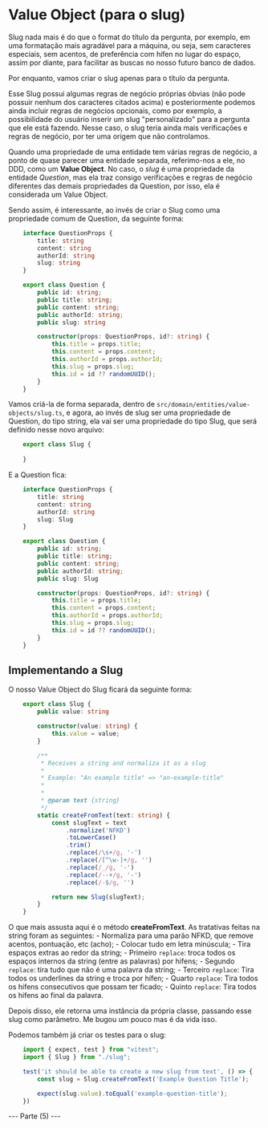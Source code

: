 # Value Object (para o slug)

Slug nada mais é do que o format do título da pergunta, por exemplo, em uma formatação mais agradável para a máquina, ou seja, sem caracteres especiais, sem acentos, de preferência com hífen no lugar do espaço, assim por diante, para facilitar as buscas no nosso futuro banco de dados. 

Por enquanto, vamos criar o slug apenas para o título da pergunta. 

Esse Slug possui algumas regras de negócio próprias óbvias (não pode possuir nenhum dos caracteres citados acima) e posteriormente podemos ainda incluir regras de negócios opcionais, como por exemplo, a possibilidade do usuário inserir um slug "personalizado" para a pergunta que ele está fazendo. Nesse caso, o slug teria ainda mais verificações e regras de negócio, por ter uma origem que não controlamos. 

Quando uma propriedade de uma entidade tem várias regras de negócio, a ponto de quase parecer uma entidade separada, referimo-nos a ele, no DDD, como um **Value Object**. No caso, o *slug* é uma propriedade da entidade *Question*, mas ela traz consigo verificações e regras de negócio diferentes das demais propriedades da Question, por isso, ela é considerada um Value Object. 

Sendo assim, é interessante, ao invés de criar o Slug como uma propriedade comum de Question, da seguinte forma:

```ts
    interface QuestionProps {
        title: string
        content: string
        authorId: string
        slug: string
    }

    export class Question {
        public id: string;
        public title: string;
        public content: string;
        public authorId: string;
        public slug: string

        constructor(props: QuestionProps, id?: string) {
            this.title = props.title;
            this.content = props.content;
            this.authorId = props.authorId;
            this.slug = props.slug;
            this.id = id ?? randomUUID();
        }
    }
```

Vamos criá-la de forma separada, dentro de `src/domain/entities/value-objects/slug.ts`, e agora, ao invés de slug ser uma propriedade de Question, do tipo string, ela vai ser uma propriedade do tipo Slug, que será definido nesse novo arquivo:

```ts
    export class Slug {
        
    }
```

E a Question fica:

```ts
    interface QuestionProps {
        title: string
        content: string
        authorId: string
        slug: Slug
    }

    export class Question {
        public id: string;
        public title: string;
        public content: string;
        public authorId: string;
        public slug: Slug

        constructor(props: QuestionProps, id?: string) {
            this.title = props.title;
            this.content = props.content;
            this.authorId = props.authorId;
            this.slug = props.slug;
            this.id = id ?? randomUUID();
        }
    }
```

## Implementando a Slug

O nosso Value Object do Slug ficará da seguinte forma:

```ts
    export class Slug {
        public value: string

        constructor(value: string) {
            this.value = value;
        }

        /**
         * Receives a string and normaliza it as a slug
         * 
         * Example: "An example title" => "an-example-title"
         * 
         * 
         * @param text {string}
         */
        static createFromText(text: string) {
            const slugText = text
                .normalize('NFKD')
                .toLowerCase()
                .trim()
                .replace(/\s+/g, '-')
                .replace(/[^\w-]+/g, '')
                .replace(/_/g, '-')
                .replace(/--+/g, '-')
                .replace(/-$/g, '')

            return new Slug(slugText);
        }
    }
```

O que mais assusta aqui é o método **createFromText**. As tratativas feitas na string foram as seguintes:
    - Normaliza para uma parão NFKD, que remove acentos, pontuação, etc (acho);
    - Colocar tudo em letra minúscula;
    - Tira espaços extras ao redor da string;
    - Primeiro `replace`: troca todos os espaços internos da string (entre as palavras) por hifens;
    - Segundo `replace`: tira tudo que não é uma palavra da string;
    - Terceiro `replace`: Tira todos os underlines da string e troca por hífen;
    - Quarto `replace`: Tira todos os hifens consecutivos que possam ter ficado;
    - Quinto `replace`: Tira todos os hifens ao final da palavra. 

Depois disso, ele retorna uma instância da própria classe, passando esse slug como parâmetro. Me bugou um pouco mas é da vida isso.

Podemos também já criar os testes para o slug:

```ts
    import { expect, test } from "vitest";
    import { Slug } from "./slug";

    test('it should be able to create a new slug from text', () => {
        const slug = Slug.createFromText('Example Question Title');

        expect(slug.value).toEqual('example-question-title');
    })
```

--- Parte (5) ---